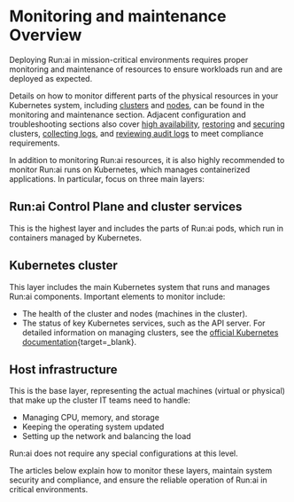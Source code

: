 # Monitoring and maintenance Overview

Deploying Run:ai in mission-critical environments requires proper monitoring and maintenance of resources to ensure workloads run and are deployed as expected.

Details on how to monitor different parts of the physical resources in your Kubernetes system, including [clusters](../config/clusters.md) and [nodes](../../platform-admin/aiinitiatives/resources/nodes.md), can be found in the monitoring and maintenance section. Adjacent configuration and troubleshooting sections also cover [high availability](../config/ha.md), [restoring](../config/dr.md) and [securing](../config/secure-cluster.md) clusters, [collecting logs](../runai-setup/troubleshooting/logs-collection.md), and [reviewing audit logs](audit-log.md) to meet compliance requirements.

In addition to monitoring Run:ai resources, it is also highly recommended to monitor Run:ai runs on Kubernetes, which manages containerized applications. In particular, focus on three main layers:

## Run:ai Control Plane and cluster services

This is the highest layer and includes the parts of Run:ai pods, which run in containers managed by Kubernetes.

## Kubernetes cluster

This layer includes the main Kubernetes system that runs and manages Run:ai components. Important elements to monitor include:

* The health of the cluster and nodes (machines in the cluster).
* The status of key Kubernetes services, such as the API server. For detailed information on managing clusters, see the [official Kubernetes documentation](https://kubernetes.io/docs/tasks/debug/debug-cluster/resource-usage-monitoring/){target=\_blank}.

## Host infrastructure

This is the base layer, representing the actual machines (virtual or physical) that make up the cluster IT teams need to handle:

* Managing CPU, memory, and storage
* Keeping the operating system updated
* Setting up the network and balancing the load

Run:ai does not require any special configurations at this level.

The articles below explain how to monitor these layers, maintain system security and compliance, and ensure the reliable operation of Run:ai in critical environments.
